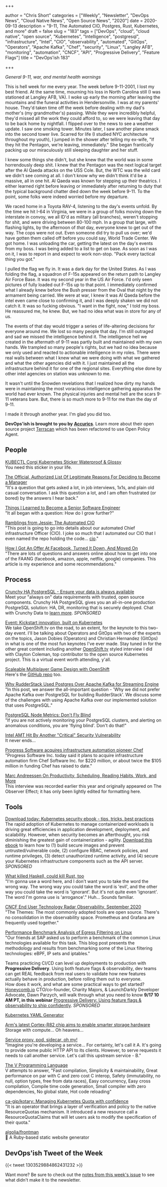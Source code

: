 +++

author = "Chris Short"
categories = ["Weekly", "Newsletter", "DevOps News", "Cloud Native News", "Open Source News", "2020"]
date = 2020-09-13
description = "9-11, The Automated CIO, Postgres, Rust, Kubernetes, and more"
draft = false
slug = "183"
tags = ["DevOps", "cloud", "cloud native", "open source", "Kubernetes", "Intelligence", "postgresql", "infrastructure", "Intel", "CIO", "observability", "automated", "GitOps", "Operators", "Apache Kafka", "Chef", "security", "Linux", "Langley AFB", "monitoring", "automation", "CNCF", "API", "Progressive Delivery", "Feature Flags"]
title = "DevOps'ish 183"

+++

*General 9-11, war, and mental health warnings*

This is hell week for me every year. The week before 9-11-2001, I lost my best friend. At the same time, mourning his loss in North Carolina still (I was stationed at Langley AFB, VA). I woke up early the morning after leaving the mountains and the funeral activities in Hendersonville. I was at my parents' house. They'd taken time off the week before dealing with my dad's mother's (my grandmother's) passing. While they were incredibly helpful, they'd missed all the work they could afford to, so we were leaving that day to be back home by nightfall. I flipped over to the news to see a weather update. I saw one smoking tower. Minutes later, I saw another plane smack into the second tower live. Scarred for life (I studied NYC architecture throughout my youth), I jumped in the shower after telling my ex-wife, "If they hit the Pentagon, we're leaving, immediately." She began frantically packing up our miraculously still sleeping daughter and her stuff.

I knew some things she didn't, but she knew that the world was in some horrendously deep shit. I knew that the Pentagon was the next logical target after the Al Qaeda attacks on the USS Cole. But, the WTC was the wild card we didn't see coming at all. I don't know why we didn't think it'd be a massive, all in one hit. Al Qaeda was known for stepping up their theatrics. I either learned right before leaving or immediately after returning to duty that the typical background chatter died down the week before 9-11. To the point, some folks were indeed worried before my departure.

We raced home in a Toyota RAV-4, listening to the day's events unfold. By the time we hit I-64 in Virginia, we were in a group of folks moving down the interstate in convoy, we all ID'd as military (all branches), weren't stopping for shit, and were driving between 80-100 mph. In a group that large, with flashing lights, by the afternoon of *that* day, everyone knew to get out of the way. The cops were not out. Even someone did try to pull us over; we'd have gotten them called off before you could say, World Trade Center. We got home. I was unloading the car, getting the latest on the day's events from my boss. I was being added to a list to get on base. As soon as I was on it, I was to report in and expect to work non-stop. "Pack every tactical thing you got."

I pulled the flag we fly in. It was a dark day for the United States. As I was folding the flag, a squadron of F-15s appeared on the return path to Langley Air Force Base. It was my second year in the US Air Force. I'd only seen pictures of fully loaded out F-15s up to that point. I immediately confirmed what I already knew before the Bush presser from the Oval that night by the armament being carried. We were at war, I knew it was Al Qaeda before the intel even came close to confirming it, and I was deeply shaken we did not catch it. It was so fucking obvious. "I want in the fight, now," I told my boss. He reassured me, he knew. But, we had no idea what was in store for any of us.

The events of that day would trigger a series of life-altering decisions for everyone around me. We lost so many people that day. I'm still outraged and sad we missed the intelligence behind it. The intelligence hell we created in the aftermath of 9-11 was partly built and maintained with my own hands. We trampled so many people's rights, but we had no idea because we only used and reacted to actionable intelligence in my roles. There were real walls between what I knew what we were doing with what we gathered and what the other agencies did with it. I just maintained all the infrastructure behind it for one of the regional sites. Everything else done by other intel agencies on station was unknown to me.

It wasn't until the Snowden revelations that I realized how dirty my hands were in maintaining the most voracious intelligence gathering apparatus the world had ever known. The physical injuries and mental hell are the scars 9-11 veterans bare. But, there is so much more to 9-11 for me than the day of 9-11.

I made it through another year. I'm glad you did too.

**DevOps'ish is brought to you by** [**Accurics**](https://www.accurics.com/?utm_source=newsletter&utm_medium=email&utm_campaign=devopsish_183). Learn more about their open source project [Terrscan](https://www.accurics.com/blog/products/terrascan-opa-policy-as-code/?utm_source=newsletter&utm_medium=email&utm_campaign=devopsish_183) which has been refactored to use Open Policy Agent.

## People

[KUBECTL Corgi Kubernetes Sticker Waterproof & Glossy](https://www.etsy.com/listing/787021025/kubectl-corgi-kubernetes-sticker)  
You need this sticker in your life.

[The Official, Authorized List Of Legitimate Reasons For Deciding to Become a Manager](https://charity.wtf/2020/09/01/the-official-authorized-list-of-legitimate-reasons-for-deciding-to-become-a-manager/)  
"It's a question that gets asked a lot, in job interviews, 1x1s, and plain old casual conversation. I ask this question a lot, and I am often frustrated (or bored) by the answers I hear back."

[Things I Learned to Become a Senior Software Engineer](https://neilkakkar.com/things-I-learned-to-become-a-senior-software-engineer.html)  
"It all began with a question: How do I grow further?"

[Ramblings from Jessie: The Automated CIO](https://blog.jessfraz.com/post/the-automated-cio/)  
"This post is going to go into details about our automated Chief infrastructure Officer (CIO). I joke so much that I automated our CIO that I even named the repo holding the code… [cio](https://github.com/oxidecomputer/cio)."

[How I Got An Offer At Facebook, Turned It Down, And Moved On](https://iuliangulea.com/blog/how-i-got-an-offer-at-facebook-turned-it-down-and-went-on/)  
"There are lots of questions and answers online about how to get into one of the FAANG (facebook, amazon, apple, netflix, google) companies. This article is my experience and some recommendations."

## Process

[Crunchy HA PostgreSQL - Ensure your data is always available](https://www.crunchydata.com/products/crunchy-high-availability-postgresql/?utm_source=DevOpsish&utm_medium=Week4&utm_campaign=CrunchyHA2)  
Meet your "always on" data requirements with trusted, open source components. Crunchy HA PostgreSQL gives you an all-in-one production PostgreSQL solution: HA, DR, monitoring that is securely deployed. Chat with Crunchy Data to [learn more](https://www.crunchydata.com/products/crunchy-high-availability-postgresql/?utm_source=DevOpsish&utm_medium=Week4&utm_campaign=CrunchyHA2). *SPONSORED*

[Event: Kickstart innovation, built on Kubernetes](https://redhat.brighttalk.live/summit/4814-kickstart-innovation-built-on-kubernetes/?utm_source=7013a000002h1QGAAY&utm_medium=email&utm_campaign=devopsish_183)  
We take OpenShift.tv on the road, to an extent, for the keynote to this two-day event. I'll be talking about Operators and GitOps with two of the experts on the topics, Jason Dobies (Operators) and Christian Hernandez (GitOps) in what is one of the most fun keynotes I've ever made. Stay tuned in for the other great content including another [OpenShift.tv](https://openshift.tv/?utm_source=devopsish&utm_medium=email&utm_campaign=183) styled interview I did with Clayton Coleman, top contributor to the open source Kubernetes project. This is a virtual event worth attending, y'all.

[Scaleable Multiplayer Game Design with OpenShift](https://youtu.be/mspNEkSWCR4)  
Here's the [GitHub repo](https://github.com/redhat-gamedev) too.

[Why RudderStack Used Postgres Over Apache Kafka for Streaming Engine](https://rudderstack.com/blog/why-rudderstack-used-postgres-over-apache-kafka-for-streaming-engine/)  
"In this post, we answer the all-important question - 'Why we did not prefer Apache Kafka over PostgreSQL for building RudderStack'. We discuss some of the challenges with using Apache Kafka over our implemented solution that uses PostgreSQL."

[PostgreSQL Node Metrics: Don't Fly Blind](https://info.crunchydata.com/blog/postgresql-node-metrics-pgnodemx)  
"If you are not actively monitoring your PostgreSQL clusters, and alerting on anomalous conditions, you are 'flying blind'. Don't do that!"

[Intel AMT Hit By Another "Critical" Security Vulnerability](https://www.phoronix.com/scan.php?page=news_item&px=Intel-INTEL-SA-00404)  
It never ends...

[Progress Software acquires infrastructure automation pioneer Chef](https://siliconangle.com/2020/09/08/progress-software-acquires-infrastructure-automation-pioneer-chef/)  
"Progress Software Inc. today said it plans to acquire infrastructure automation firm Chef Software Inc. for $220 million, or about twice the $105 million in funding Chef has raised to date."

[Marc Andreessen On Productivity, Scheduling, Reading Habits, Work, and More](https://a16z.com/2020/09/07/on-productivity-scheduling-reading-habits-marc-andreessen/)  
This interview was recorded earlier this year and originally appeared on The Observer Effect; it has only been lightly edited for formatting here.

## Tools

[Download today: Kubernetes security ebook - tips, tricks, best practices](https://security.stackrox.com/kubernetes-security-ebook-tips-tricks-best-practices.html?Source=DevOpsish&LSource=DevOpsish)  
The rapid adoption of Kubernetes to manage containerized workloads is driving great efficiencies in application development, deployment, and scalability. However, when security becomes an afterthought, you risk diminishing the greatest gain of containerization - agility. [Download this ebook](https://security.stackrox.com/kubernetes-security-ebook-tips-tricks-best-practices.html?Source=DevOpsish&LSource=DevOpsish) to learn how to (1) build secure images and prevent untrusted/vulnerable code, (2) configure RBAC, network policies, and runtime privileges, (3) detect unauthorized runtime activity, and (4) secure your Kubernetes infrastructure components such as the API server. *SPONSORED*

[What killed Haskell, could kill Rust, too](https://gist.github.com/graninas/22ab535d2913311e47a742c70f1d2f2b/c4e1b25cefe673a0c1d1bec4c24690121f31fa21)  
"I'm gonna use a word here, and I don't want you to take the word the wrong way. The wrong way you could take the word is 'evil', and the other way you could take the word is 'ignorant'. But it's not quite even 'ignorant'. The word I'm gonna use is 'arrogance'." Huh... Sounds familiar.

[CNCF End User Technology Radar Observability, September 2020](https://radar.cncf.io/2020-09-observability)  
"The Themes: The most commonly adopted tools are open source. There's no consolidation in the observability space. Prometheus and Grafana are frequently used together."

[Performance Benchmark Analysis of Egress Filtering on Linux](https://kinvolk.io/blog/2020/09/performance-benchmark-analysis-of-egress-filtering-on-linux/)  
"Our friends at SAP asked us to perform a benchmark of the common Linux technologies available for this task. This blog post presents the methodology and results from benchmarking some of the Linux filtering technologies: eBPF, IP sets and iptables."

Teams practicing CI/CD can level up deployments to production with **Progressive Delivery**. Using both feature flags & observability, dev teams can get REAL feedback from real users to validate how new features actually behave in production, before rolling them out to everyone.  
How does it work, and what are some practical ways to get started?  
[Honeycomb.io](https://ui.honeycomb.io/signup/?&utm_source=devopsish&utm_medium=newsletter&utm_campaign=ad&utm_keyword=&utm_content=product-signup) CTO/co-founder, Charity Majors, & LaunchDarkly Developer Advocate, Dawn Parzych, will walk through what you need to know **9/17 10 AM PT, in this webinar** [Progressive Delivery: Using feature flags & observability to ship confidently](https://info.honeycomb.io/en/co-presented-webinar-honeycombio-and-launchdarkly-2020-09-17-devopsish?&utm_source=devopsish&utm_medium=newsletter&utm_campaign=ad&utm_content=progressive-delivery-webinar-launchdarkly-honeycomb-lp-devopsish). *SPONSORED*

[Kubernetes YAML Generator](https://k8syaml.com/)

[Arm's latest Cortex-R82 chip aims to enable smarter storage hardware](https://siliconangle.com/2020/09/03/arms-latest-cortex-r82-chip-aims-enable-smarter-storage-hardware/)  
Storage with compute... Oh heavens...

[Service proxy, pod, sidecar, oh my!](https://iximiuz.com/en/posts/service-proxy-pod-sidecar-oh-my/)  
"Imagine you're developing a service... For certainty, let's call it A. It's going to provide some public HTTP API to its clients. However, to serve requests it needs to call another service. Let's call this upstream service - B."

[The V Programming Language](https://vlang.io/compare)  
V attempts to answer, "Fast compilation, Simplicity & maintainability, Great performance on par with C and zero cost C interop, Safety (immutability, no null, option types, free from data races), Easy concurrency, Easy cross compilation, Compile time code generation, Small compiler with zero dependencies, No global state, Hot code reloading"

[ca-gip/kotary: Managing Kubernetes Quota with confidence](https://github.com/ca-gip/kotary)  
"It is an operator that brings a layer of verification and policy to the native ResourceQuotas mechanism. It introduced a new resource call a ResourceQuotaClaims that will let users ask to modify the specification of their quota."

[algolia/frontman](https://github.com/algolia/frontman)  
💎 A Ruby-based static website generator

## DevOps'ish Tweet of the Week

{{< tweet 1303529884862431232 >}}

Want more? Be sure to check out the [notes from this week's issue](https://github.com/chris-short/devopsish.com/blob/main/content/post/183/notes.md) to see what didn't make it to the newsletter.

